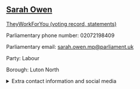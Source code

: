 ## <a href="https://members.parliament.uk/member/4777/contact">Sarah Owen</a>

<a href="https://www.theyworkforyou.com/mp/25823/sarah_owen/luton_north">TheyWorkForYou (voting record, statements)</a> 

Parliamentary phone number: 02072198409 

Parliamentary email: sarah.owen.mp@parliament.uk 

Party: Labour 

Borough: Luton North 

<details><summary>Extra contact information and social media</summary> 
<li>Website: https://sarahowen.org.uk/</li>
<li>Twitter: https://twitter.com/SarahOwen_</li>
<li>Constituency office phone number: 01582488208</li>
<li>Constituency office email: sarah.owen.mp@parliament.uk</li>
<li>Facebook: https://www.facebook.com/SarahOwen4LutonNorth</li>
<li>Instagram:</li>
<li>Youtube:</li>
<li>Linkedin:</li>
<li>Government department phone number:</li>
<li>Government department email:</li>
<li>Threads:</li>
<li>Party office phone number:</li>
<li>Party office email:</li>
<li>Tiktok:</li>
</details>
